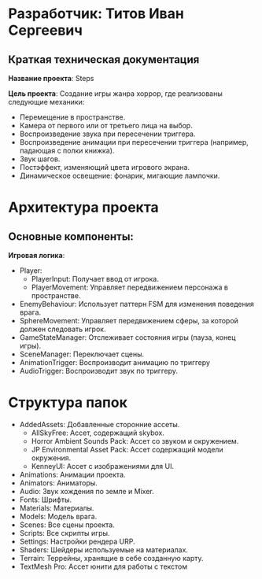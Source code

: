 <h1>Разработчик: Титов Иван Сергеевич</h1>

<h2>Краткая техническая документация</h2>

**Название проекта**: Steps

**Цель проекта**:
Создание игры жанра хоррор, где реализованы следующие механики:
<ul>
<li>Перемещение в пространстве.</li>
<li>Камера от первого или от третьего лица на выбор.</li>
<li>Воспроизведение звука при пересечении триггера.</li>
<li>Воспроизведение анимации при пересечении триггера (например, падающая с полки книжка).</li>
<li>Звук шагов.</li>
<li>Постэффект, изменяющий цвета игрового экрана.</li>
<li>Динамическое освещение: фонарик, мигающие лампочки.</li>
</ul>
<h1>Архитектура проекта</h1>
<h2>Основные компоненты:</h2>

**Игровая логика**:
<ul>
<li>Player:<ul>
<li>PlayerInput: Получает ввод от игрока.</li>
<li>PlayerMovement: Управляет передвижением персонажа в пространстве.</ul></li>
<li>EnemyBehaviour: Использует паттерн FSM для изменения поведения врага.</li>
<li>SphereMovement: Управляет передвижением сферы, за которой должен следовать игрок.</li>
<li>GameStateManager: Отслеживает состояния игры (пауза, конец игры).</li>
<li>SceneManager: Переключает сцены.</li>
<li>AnimationTrigger: Воспроизводит анимацию по триггеру</li>
<li>AudioTrigger: Воспроизводит звук по триггеру.</li>
</ul>
<h1>Структура папок</h1>
<ul>
<li>AddedAssets: Добавленные сторонние ассеты.<ul>
<li>AllSkyFree: Ассет, содержащий skybox.</li>
<li>Horror Ambient Sounds Pack: Ассет со звуком и окружением.</li>
<li>JP Environmental Asset Pack: Ассет содержащий модели окружения.</li>
<li>KenneyUI: Ассет с изображениями для UI.</ul></li>
<li>Animations: Анимации проекта.</li>
<li>Animators: Аниматоры.</li>
<li>Audio: Звук хождения по земле и Mixer.</li>
<li>Fonts: Шрифты.</li>
<li>Materials: Материалы.</li>
<li>Models: Модель врага.</li>
<li>Scenes: Все сцены проекта.</li>
<li>Scripts: Все скрипты игры.</li>
<li>Settings: Настройки рендера URP.</li>
<li>Shaders: Шейдеры используемые на материалах.</li>
<li>Terrain: Террейны, хранящие в себе созданную карту.</li>
<li>TextMesh Pro: Ассет юнити для работы с текстом</li>
